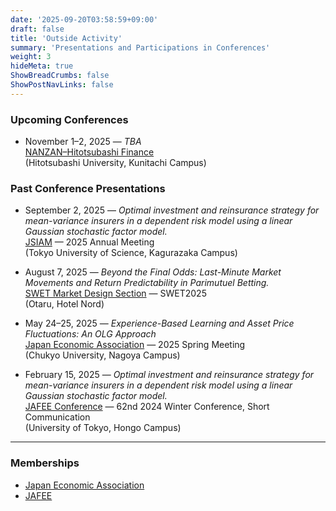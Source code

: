 ```yaml
---
date: '2025-09-20T03:58:59+09:00'
draft: false
title: 'Outside Activity'
summary: 'Presentations and Participations in Conferences'
weight: 3
hideMeta: true
ShowBreadCrumbs: false
ShowPostNavLinks: false
---
```


### Upcoming Conferences
- November 1–2, 2025 — *TBA*  
  [NANZAN–Hitotsubashi Finance](https://sites.google.com/view/hnfws2025/?pli=1&authuser=1)  
  (Hitotsubashi University, Kunitachi Campus)

### Past Conference Presentations
- September 2, 2025 — *Optimal investment and reinsurance strategy for mean-variance insurers in a dependent risk model using a linear Gaussian stochastic factor model.*  
  [JSIAM](https://jsiam.org/jsiam_archive/past_meetings/annual2025/) — 2025 Annual Meeting  
  (Tokyo University of Science, Kagurazaka Campus)

- August 7, 2025 — *Beyond the Final Odds: Last-Minute Market Movements and Return Predictability in Parimutuel Betting.*  
  [SWET Market Design Section](https://sites.google.com/view/swetotaruhokudai/swet2025/%E3%83%9E%E3%83%BC%E3%82%B1%E3%83%83%E3%83%88%E3%83%87%E3%82%B6%E3%82%A4%E3%83%B3) — SWET2025  
  (Otaru, Hotel Nord)

- May 24–25, 2025 — *Experience-Based Learning and Asset Price Fluctuations: An OLG Approach*  
  [Japan Economic Association](https://www.jeaweb.org) — 2025 Spring Meeting  
  (Chukyo University, Nagoya Campus)

- February 15, 2025 — *Optimal investment and reinsurance strategy for mean-variance insurers in a dependent risk model using a linear Gaussian stochastic factor model.*  
  [JAFEE Conference](http://www.jafee.gr.jp/01rally/rally-top.html) — 62nd 2024 Winter Conference, Short Communication  
  (University of Tokyo, Hongo Campus)

---

### Memberships
- [Japan Economic Association](https://www.jeaweb.org)  
- [JAFEE](http://www.jafee.gr.jp/01rally/rally-top.html)
